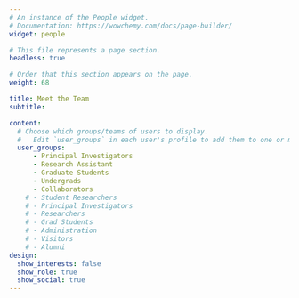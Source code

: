 ```yaml
---
# An instance of the People widget.
# Documentation: https://wowchemy.com/docs/page-builder/
widget: people

# This file represents a page section.
headless: true

# Order that this section appears on the page.
weight: 68

title: Meet the Team
subtitle:

content:
  # Choose which groups/teams of users to display.
  #   Edit `user_groups` in each user's profile to add them to one or more of these groups.
  user_groups:
      - Principal Investigators
      - Research Assistant
      - Graduate Students
      - Undergrads
      - Collaborators
    # - Student Researchers
    # - Principal Investigators
    # - Researchers
    # - Grad Students
    # - Administration
    # - Visitors
    # - Alumni
design:
  show_interests: false
  show_role: true
  show_social: true
---
```

